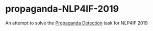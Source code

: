 # propaganda-NLP4IF-2019
An attempt to solve the [Propaganda Detection](https://propaganda.qcri.org/nlp4if-shared-task/index.html) task for NLP4IF 2019
